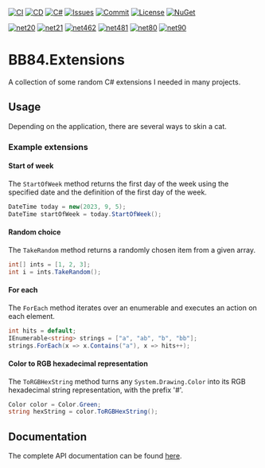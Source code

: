[![CI](https://github.com/BoBoBaSs84/BB84.Extensions/actions/workflows/ci.yml/badge.svg?branch=main)](https://github.com/BoBoBaSs84/BB84.Extensions/actions/workflows/ci.yml)
[![CD](https://github.com/BoBoBaSs84/BB84.Extensions/actions/workflows/cd.yml/badge.svg?branch=main)](https://github.com/BoBoBaSs84/BB84.Extensions/actions/workflows/cd.yml)
[![C#](https://img.shields.io/badge/C%23-13.0-239120)](https://github.com/BoBoBaSs84/BB84.Extensions)
[![Issues](https://img.shields.io/github/issues/BoBoBaSs84/BB84.Extensions)](https://github.com/BoBoBaSs84/BB84.Extensions/issues)
[![Commit](https://img.shields.io/github/last-commit/BoBoBaSs84/BB84.Extensions)](https://github.com/BoBoBaSs84/BB84.Extensions/commit/main)
[![License](https://img.shields.io/github/license/BoBoBaSs84/BB84.Extensions)](https://github.com/BoBoBaSs84/BB84.Extensions/blob/main/LICENSE)
[![NuGet](https://img.shields.io/nuget/v/BB84.Extensions.svg?logo=nuget&logoColor=white)](https://www.nuget.org/packages/BB84.Extensions)

[![net20](https://img.shields.io/badge/netstandard2.0-5C2D91?logo=.NET&labelColor=gray)](https://github.com/BoBoBaSs84/BB84.Notifications)
[![net21](https://img.shields.io/badge/netstandard2.1-5C2D91?logo=.NET&labelColor=gray)](https://github.com/BoBoBaSs84/BB84.Notifications)
[![net462](https://img.shields.io/badge/net462-5C2D91?logo=.NET&labelColor=gray)](https://github.com/BoBoBaSs84/BB84.Notifications)
[![net481](https://img.shields.io/badge/net481-5C2D91?logo=.NET&labelColor=gray)](https://github.com/BoBoBaSs84/BB84.Notifications)
[![net80](https://img.shields.io/badge/net8.0-5C2D91?logo=.NET&labelColor=gray)](https://github.com/BoBoBaSs84/BB84.Notifications)
[![net90](https://img.shields.io/badge/net9.0-5C2D91?logo=.NET&labelColor=gray)](https://github.com/BoBoBaSs84/BB84.Notifications)

# BB84.Extensions

A collection of some random C# extensions I needed in many projects.

## Usage

Depending on the application, there are several ways to skin a cat.

### Example extensions

#### Start of week

The `StartOfWeek` method returns the first day of the week using the specified date and the definition of the first day of the week.

```csharp
DateTime today = new(2023, 9, 5);
DateTime startOfWeek = today.StartOfWeek();
```

#### Random choice

The `TakeRandom` method returns a randomly chosen item from a given array.

```csharp
int[] ints = [1, 2, 3];
int i = ints.TakeRandom();
```

#### For each

The `ForEach` method iterates over an enumerable and executes an action on each element.

```csharp
int hits = default;
IEnumerable<string> strings = ["a", "ab", "b", "bb"];
strings.ForEach(x => x.Contains("a"), x => hits++);
```

#### Color to RGB hexadecimal representation

The `ToRGBHexString` method turns any `System.Drawing.Color` into its RGB hexadecimal string representation, with the prefix '#'.

```csharp
Color color = Color.Green;
string hexString = color.ToRGBHexString();
```

## Documentation

The complete API documentation can be found [here](https://bobobass84.github.io/BB84.Extensions/api/index.html).
